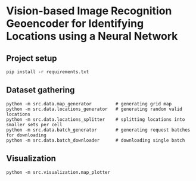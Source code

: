 # Vision-based Image Recognition Geoencoder for Identifying Locations using a Neural Network

## Project setup
```shell
pip install -r requirements.txt
```

## Dataset gathering
```shell
python -m src.data.map_generator         # generating grid map
python -m src.data.locations_generator   # generating random valid locations
python -m src.data.locations_splitter    # splitting locations into smaller sets per cell
python -m src.data.batch_generator       # generating request batches for downloading
python -m src.data.batch_downloader      # downloading single batch
```

## Visualization
```shell
python -m src.visualization.map_plotter
```